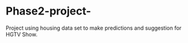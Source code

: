 # Phase2-project-
Project using housing data set to make predictions and suggestion for HGTV Show. 
